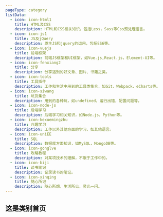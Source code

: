 ```yaml
---
pageType: category
listData:
  - icon: icon-html1
    title: HTML及CSS
    description: HTML和CSS相关知识，包括Less，Sass等Css预处理语言。
  - icon: icon-js1
    title: JS及jQuery
    description: 原生JS和jquery的运用，包括ES6等。
  - icon: icon-vuejs
    title: 前端框架
    description: 前端JS框架和UI框架，如Vue.js,React.js，Element-UI等。
  - icon: icon-fenxiang2
    title: 分享
    description: 分享遇到的好文章、图片、书籍之类。
  - icon: icon-tools
    title: 工具插件
    description: 工作和生活中用到的工具类集合，如Git，Webpack，eCharts等。
  - icon: icon-siwang
    title: 坑货集合
    description: 用到的各种坑，如undefined，运行出错，配置问题等。
  - icon: icon-node-js
    title: 后端学习
    description: 后端学习相关知识，如Node.js，Python等。
  - icon: icon-kexuemingzhu
    title: 兴趣学习
    description: 工作以外其他方面的学习，如其他语言。
  - icon: icon-uniEE
    title: SQL
    description: 数据库方面知识，如MySQL，MongoDB等。
  - icon: icon-gonglve
    title: 攻略教程
    description: 对某项技术的理解，不限于工作中的。
  - icon: icon-biji
    title: 读书笔记
    description: 记录读书的笔记。
  - icon: icon-xinqing
    title: 随心所记
    description: 随心所想，生活所见，灵光一闪。
---
```


## 这是类别首页
